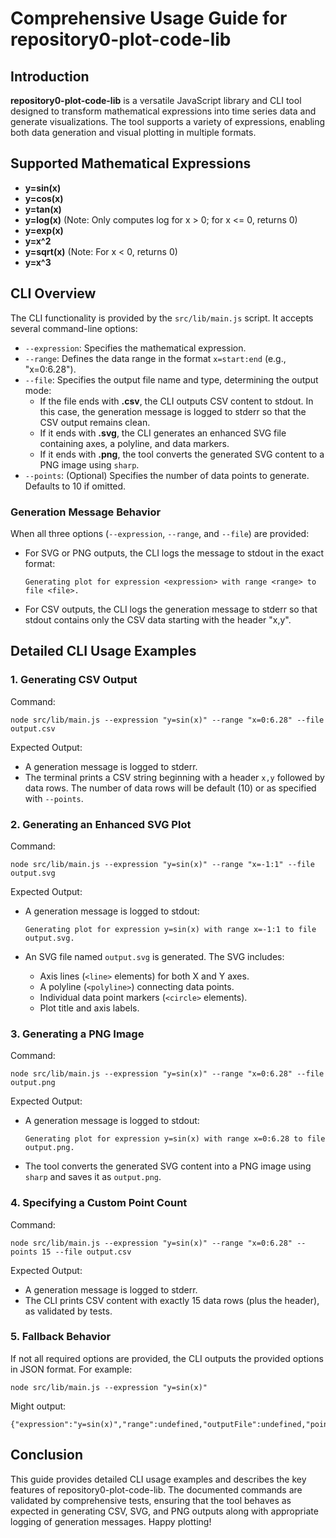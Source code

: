 # Comprehensive Usage Guide for repository0-plot-code-lib

## Introduction

**repository0-plot-code-lib** is a versatile JavaScript library and CLI tool designed to transform mathematical expressions into time series data and generate visualizations. The tool supports a variety of expressions, enabling both data generation and visual plotting in multiple formats.

## Supported Mathematical Expressions

- **y=sin(x)**
- **y=cos(x)**
- **y=tan(x)**
- **y=log(x)**   (Note: Only computes log for x > 0; for x <= 0, returns 0)
- **y=exp(x)**
- **y=x^2**
- **y=sqrt(x)**  (Note: For x < 0, returns 0)
- **y=x^3**

## CLI Overview

The CLI functionality is provided by the `src/lib/main.js` script. It accepts several command-line options:

- `--expression`: Specifies the mathematical expression.
- `--range`: Defines the data range in the format `x=start:end` (e.g., "x=0:6.28").
- `--file`: Specifies the output file name and type, determining the output mode:
  - If the file ends with **.csv**, the CLI outputs CSV content to stdout. In this case, the generation message is logged to stderr so that the CSV output remains clean.
  - If it ends with **.svg**, the CLI generates an enhanced SVG file containing axes, a polyline, and data markers.
  - If it ends with **.png**, the tool converts the generated SVG content to a PNG image using `sharp`.
- `--points`: (Optional) Specifies the number of data points to generate. Defaults to 10 if omitted.

### Generation Message Behavior

When all three options (`--expression`, `--range`, and `--file`) are provided:

- For SVG or PNG outputs, the CLI logs the message to stdout in the exact format:
  
  `Generating plot for expression <expression> with range <range> to file <file>.`
  
- For CSV outputs, the CLI logs the generation message to stderr so that stdout contains only the CSV data starting with the header "x,y".

## Detailed CLI Usage Examples

### 1. Generating CSV Output

Command:
```
node src/lib/main.js --expression "y=sin(x)" --range "x=0:6.28" --file output.csv
```

Expected Output:
- A generation message is logged to stderr.
- The terminal prints a CSV string beginning with a header `x,y` followed by data rows. The number of data rows will be default (10) or as specified with `--points`.

### 2. Generating an Enhanced SVG Plot

Command:
```
node src/lib/main.js --expression "y=sin(x)" --range "x=-1:1" --file output.svg
```

Expected Output:
- A generation message is logged to stdout:
  
  `Generating plot for expression y=sin(x) with range x=-1:1 to file output.svg.`
- An SVG file named `output.svg` is generated. The SVG includes:
  - Axis lines (`<line>` elements) for both X and Y axes.
  - A polyline (`<polyline>`) connecting data points.
  - Individual data point markers (`<circle>` elements).
  - Plot title and axis labels.

### 3. Generating a PNG Image

Command:
```
node src/lib/main.js --expression "y=sin(x)" --range "x=0:6.28" --file output.png
```

Expected Output:
- A generation message is logged to stdout:
  
  `Generating plot for expression y=sin(x) with range x=0:6.28 to file output.png.`
- The tool converts the generated SVG content into a PNG image using `sharp` and saves it as `output.png`.

### 4. Specifying a Custom Point Count

Command:
```
node src/lib/main.js --expression "y=sin(x)" --range "x=0:6.28" --points 15 --file output.csv
```

Expected Output:
- A generation message is logged to stderr.
- The CLI prints CSV content with exactly 15 data rows (plus the header), as validated by tests.

### 5. Fallback Behavior

If not all required options are provided, the CLI outputs the provided options in JSON format. For example:
```
node src/lib/main.js --expression "y=sin(x)"
```

Might output:
```
{"expression":"y=sin(x)","range":undefined,"outputFile":undefined,"points":10}
```

## Conclusion

This guide provides detailed CLI usage examples and describes the key features of repository0-plot-code-lib. The documented commands are validated by comprehensive tests, ensuring that the tool behaves as expected in generating CSV, SVG, and PNG outputs along with appropriate logging of generation messages. Happy plotting!